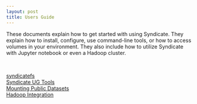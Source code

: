 ```yaml
---
layout: post
title: Users Guide
---
```


These documents explain how to get started with using Syndicate.  They explain how to install, configure, use command-line tools, or how to access volumes in your environment.  They also include how to utilize Syndicate with Jupyter notebook or even a Hadoop cluster.

<br>

[syndicatefs](https://syndicate-storage.github.io/user/001_syndicatefs/)<br>
[Syndicate UG Tools](https://syndicate-storage.github.io/user/002_syndicate_ug_tools/)<br>
[Mounting Public Datasets](https://syndicate-storage.github.io/user/008_public_datasets/)<br>
[Hadoop Integration](https://syndicate-storage.github.io/user/009_hsyndicate/)<br>
